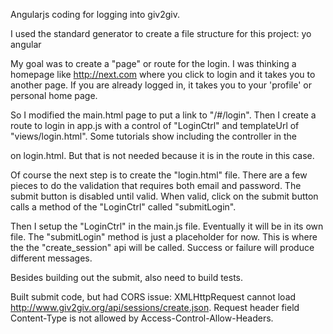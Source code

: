 
Angularjs coding for logging into giv2giv.

I used the standard generator to create a file structure for this project: yo angular

My goal was to create a "page" or route for the login. I was thinking a homepage like http://next.com where you click to login and it takes you to another page. If you are already logged in, it takes you to your 'profile' or personal home page.

So I modified the main.html page to put a link to "/#/login". Then I create a route to login in app.js with a control of "LoginCtrl" and templateUrl of "views/login.html". Some tutorials show including the controller in the <form> on login.html. But that is not needed because it is in the route in this case.

Of course the next step is to create the "login.html" file. There are a few pieces to do the validation that requires both email and password. The submit button is disabled until valid. When valid, click on the submit button calls a method of the "LoginCtrl" called "submitLogin". 

Then I setup the "LoginCtrl" in the main.js file. Eventually it will be in its own file. The "submitLogin" method is just a placeholder for now. This is where the the "create_session" api will be called. Success or failure will produce different messages.

Besides building out the submit, also need to build tests.

Built submit code, but had CORS issue:
XMLHttpRequest cannot load http://www.giv2giv.org/api/sessions/create.json. Request header field Content-Type is not allowed by Access-Control-Allow-Headers.